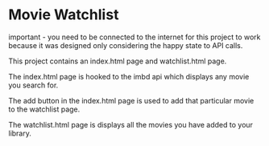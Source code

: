 # Movie Watchlist

important - you need to be connected to the internet for this project to work because it was designed only considering the happy state to API calls.

This project contains an index.html page and watchlist.html page.

The index.html page is hooked to the imbd api which displays any movie you search for.

The add button in the index.html page is used to add that particular movie to the watchlist page.

The watchlist.html page is displays all the movies you have added to your library.